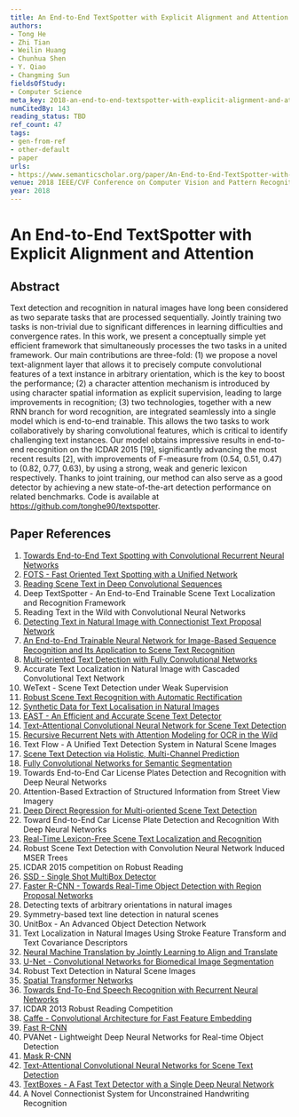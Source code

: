 ```yaml
---
title: An End-to-End TextSpotter with Explicit Alignment and Attention
authors:
- Tong He
- Zhi Tian
- Weilin Huang
- Chunhua Shen
- Y. Qiao
- Changming Sun
fieldsOfStudy:
- Computer Science
meta_key: 2018-an-end-to-end-textspotter-with-explicit-alignment-and-attention
numCitedBy: 143
reading_status: TBD
ref_count: 47
tags:
- gen-from-ref
- other-default
- paper
urls:
- https://www.semanticscholar.org/paper/An-End-to-End-TextSpotter-with-Explicit-Alignment-He-Tian/89642d3bacccbe543e224ea139b69986048915ef?sort=total-citations
venue: 2018 IEEE/CVF Conference on Computer Vision and Pattern Recognition
year: 2018
---
```


# An End-to-End TextSpotter with Explicit Alignment and Attention

## Abstract

Text detection and recognition in natural images have long been considered as two separate tasks that are processed sequentially. Jointly training two tasks is non-trivial due to significant differences in learning difficulties and convergence rates. In this work, we present a conceptually simple yet efficient framework that simultaneously processes the two tasks in a united framework. Our main contributions are three-fold: (1) we propose a novel text-alignment layer that allows it to precisely compute convolutional features of a text instance in arbitrary orientation, which is the key to boost the performance; (2) a character attention mechanism is introduced by using character spatial information as explicit supervision, leading to large improvements in recognition; (3) two technologies, together with a new RNN branch for word recognition, are integrated seamlessly into a single model which is end-to-end trainable. This allows the two tasks to work collaboratively by sharing convolutional features, which is critical to identify challenging text instances. Our model obtains impressive results in end-to-end recognition on the ICDAR 2015 [19], significantly advancing the most recent results [2], with improvements of F-measure from (0.54, 0.51, 0.47) to (0.82, 0.77, 0.63), by using a strong, weak and generic lexicon respectively. Thanks to joint training, our method can also serve as a good detector by achieving a new state-of-the-art detection performance on related benchmarks. Code is available at https://github.com/tonghe90/textspotter.

## Paper References

1. [Towards End-to-End Text Spotting with Convolutional Recurrent Neural Networks](2017-towards-end-to-end-text-spotting-with-convolutional-recurrent-neural-networks)
2. [FOTS - Fast Oriented Text Spotting with a Unified Network](2018-fots-fast-oriented-text-spotting-with-a-unified-network)
3. [Reading Scene Text in Deep Convolutional Sequences](2016-reading-scene-text-in-deep-convolutional-sequences)
4. Deep TextSpotter - An End-to-End Trainable Scene Text Localization and Recognition Framework
5. Reading Text in the Wild with Convolutional Neural Networks
6. [Detecting Text in Natural Image with Connectionist Text Proposal Network](2016-detecting-text-in-natural-image-with-connectionist-text-proposal-network)
7. [An End-to-End Trainable Neural Network for Image-Based Sequence Recognition and Its Application to Scene Text Recognition](2017-an-end-to-end-trainable-neural-network-for-image-based-sequence-recognition-and-its-application-to-scene-text-recognition)
8. [Multi-oriented Text Detection with Fully Convolutional Networks](2016-multi-oriented-text-detection-with-fully-convolutional-networks)
9. Accurate Text Localization in Natural Image with Cascaded Convolutional Text Network
10. WeText - Scene Text Detection under Weak Supervision
11. [Robust Scene Text Recognition with Automatic Rectification](2016-robust-scene-text-recognition-with-automatic-rectification)
12. [Synthetic Data for Text Localisation in Natural Images](2016-synthetic-data-for-text-localisation-in-natural-images)
13. [EAST - An Efficient and Accurate Scene Text Detector](2017-east-an-efficient-and-accurate-scene-text-detector)
14. [Text-Attentional Convolutional Neural Network for Scene Text Detection](2016-text-attentional-convolutional-neural-network-for-scene-text-detection)
15. [Recursive Recurrent Nets with Attention Modeling for OCR in the Wild](2016-recursive-recurrent-nets-with-attention-modeling-for-ocr-in-the-wild)
16. Text Flow - A Unified Text Detection System in Natural Scene Images
17. [Scene Text Detection via Holistic, Multi-Channel Prediction](2016-scene-text-detection-via-holistic-multi-channel-prediction)
18. [Fully Convolutional Networks for Semantic Segmentation](2017-fully-convolutional-networks-for-semantic-segmentation)
19. Towards End-to-End Car License Plates Detection and Recognition with Deep Neural Networks
20. Attention-Based Extraction of Structured Information from Street View Imagery
21. [Deep Direct Regression for Multi-oriented Scene Text Detection](2017-deep-direct-regression-for-multi-oriented-scene-text-detection)
22. Toward End-to-End Car License Plate Detection and Recognition With Deep Neural Networks
23. [Real-Time Lexicon-Free Scene Text Localization and Recognition](2016-real-time-lexicon-free-scene-text-localization-and-recognition)
24. Robust Scene Text Detection with Convolution Neural Network Induced MSER Trees
25. ICDAR 2015 competition on Robust Reading
26. [SSD - Single Shot MultiBox Detector](2016-ssd-net.md)
27. [Faster R-CNN - Towards Real-Time Object Detection with Region Proposal Networks](2015-faster-r-cnn.md)
28. Detecting texts of arbitrary orientations in natural images
29. Symmetry-based text line detection in natural scenes
30. UnitBox - An Advanced Object Detection Network
31. Text Localization in Natural Images Using Stroke Feature Transform and Text Covariance Descriptors
32. [Neural Machine Translation by Jointly Learning to Align and Translate](2015-neural-machine-translation-by-jointly-learning-to-align-and-translate)
33. [U-Net - Convolutional Networks for Biomedical Image Segmentation](2015-u-net-convolutional-networks-for-biomedical-image-segmentation)
34. Robust Text Detection in Natural Scene Images
35. [Spatial Transformer Networks](2015-spatial-transformer-networks)
36. [Towards End-To-End Speech Recognition with Recurrent Neural Networks](2014-towards-end-to-end-speech-recognition-with-recurrent-neural-networks)
37. ICDAR 2013 Robust Reading Competition
38. [Caffe - Convolutional Architecture for Fast Feature Embedding](2014-caffe-convolutional-architecture-for-fast-feature-embedding)
39. [Fast R-CNN](2015-fast-r-cnn)
40. PVANet - Lightweight Deep Neural Networks for Real-time Object Detection
41. [Mask R-CNN](2017-mask-r-cnn.md)
42. [Text-Attentional Convolutional Neural Networks for Scene Text Detection](2016-text-attentional-convolutional-neural-networks-for-scene-text-detection)
43. [TextBoxes - A Fast Text Detector with a Single Deep Neural Network](2017-textboxes-a-fast-text-detector-with-a-single-deep-neural-network)
44. A Novel Connectionist System for Unconstrained Handwriting Recognition
